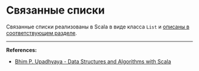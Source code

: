 # Связанные списки

Связанные списки реализованы в Scala в виде класса `List` и [описаны в соответствующем разделе](../scala/collections/list).

---

**References:**
- [Bhim P. Upadhyaya - Data Structures and Algorithms with Scala](https://link.springer.com/book/10.1007/978-3-030-12561-5)
